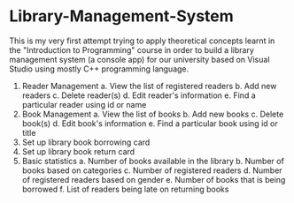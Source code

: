 # Library-Management-System
This is my very first attempt trying to apply theoretical concepts learnt in the "Introduction to Programming" course in order to build a library management system (a console app) for our university based on Visual Studio using mostly C++ programming language.

1. Reader Management
  a. View the list of registered readers
  b. Add new readers
  c. Delete reader(s)
  d. Edit reader's information
  e. Find a particular reader using id or name
2. Book Management
  a. View the list of books
  b. Add new books
  c. Delete book(s)
  d. Edit book's information
  e. Find a particular book using id or title
3. Set up library book borrowing card
4. Set up library book return card
5. Basic statistics
  a. Number of books available in the library
  b. Number of books based on categories
  c. Number of registered readers
  d. Number of registered readers based on gender
  e. Number of books that is being borrowed
  f. List of readers being late on returning books
